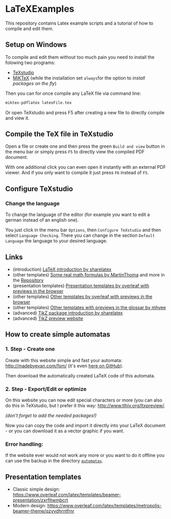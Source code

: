 # LaTeXExamples

This repository contains Latex example scripts and a tutorial of how to compile and edit them.

## Setup on Windows

To compile and edit them without too much pain you need to install the folowing two programs:

- [TeXstudio](https://www.texstudio.org/)
- [MiKTeX](https://miktex.org/download) (while the installation set `always`for the option to *install packages on the fly*)

Then you can for once compile any LaTeX file via command line:

```bash
miktex-pdflatex latexFile.tex
```

Or open TeXstudio and press F5 after creating a new file to directly compile and view it.

## Compile the TeX file in TeXstudio

Open a file or create one and then press the green `Build and view` button in the menu bar or simply press `F5` to directly view the compiled PDF document.

With one additional click you can even open it instantly with an external PDF viewer. And if you only want to compile it just press `F6` instead of `F5`.

## Configure TeXstudio

### Change the language

To change the language of the editor (for example you want to edit a german instead of an english one).

You just click in the menu bar `Options`, then `Configure TeXstudio` and then select `Language Checking`. There you can change in the section `Default Language` the language to your desired language.

## Links

- (introduction) [LaTeX introduction by sharelatex](https://www.sharelatex.com/learn/Main_Page)
- (other templates) [Some real math formulas by MartinThoma](https://github.com/MartinThoma/LaTeX-examples/blob/master/cheat-sheets/analysis/Analysis_Wichtige_Formeln.tex) and more in the [Repository](https://github.com/MartinThoma/LaTeX-examples)
- (presentation templates) [Presentation templates by overleaf with previews in the browser](https://www.overleaf.com/gallery/tagged/presentation)
- (other templates) [Other templates by overleaf with previews in the browser](https://www.overleaf.com/gallery)
- (other templates) [Other templates with previews in the glossar by mhyee](https://github.com/mhyee/latex-examples)
- (advanced) [TikZ package introduction by sharelatex](https://www.sharelatex.com/learn/TikZ_package)
- (advanced) [TikZ preview website](http://www.tlhiv.org/ltxpreview/)

## How to create simple automatas

### 1. Step - Create one

Create with this website simple and fast your automata: http://madebyevan.com/fsm/ (it's even [here on GitHub](https://github.com/evanw/fsm)).

Then download the automatically created LaTeX code of this automata.

### 2. Step - Export/Edit or optimize

On this website you can now edit special characters or more (you can also do this in TeXstudio, but I prefer it this way: http://www.tlhiv.org/ltxpreview/.

*(don't forget to add the needed packages!)*

Now you can copy the code and import it directly into your LaTeX document - or you can download it as a vector graphic if you want.

### Error handling:

If the website ever would not work any more or you want to do it offline you can use the backup in the directory [`automatas`](automatas).

## Presentation templates

- Classic simple design: https://www.overleaf.com/latex/templates/beamer-presentation/zxrfltwmbcrt
- Modern design: https://www.overleaf.com/latex/templates/metropolis-beamer-theme/qzyvdhrntfmr
